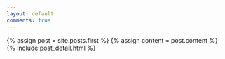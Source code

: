 ```yaml
---
layout: default
comments: true
---
```

 
  {% assign post = site.posts.first %}
  {% assign content = post.content %}
  {% include post_detail.html %} 
 
